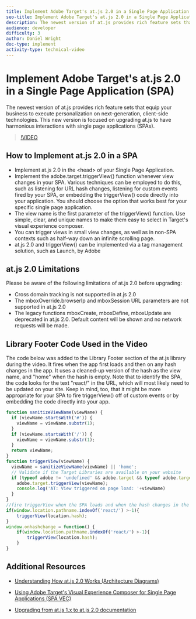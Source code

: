 ```yaml
---
title: Implement Adobe Target's at.js 2.0 in a Single Page Application (SPA)
seo-title: Implement Adobe Target's at.js 2.0 in a Single Page Application (SPA)
description: The newest version of at.js provides rich feature sets that equip your business to execute personalization on next-generation, client-side technologies. This new version is focused on upgrading at.js to have harmonious interactions with single page applications (SPAs).
audience: developer
difficulty: 3
author: Daniel Wright
doc-type: implement
activity-type: technical-video
---
```


# Implement Adobe Target's at.js 2.0 in a Single Page Application (SPA)

The newest version of at.js provides rich feature sets that equip your business to execute personalization on next-generation, client-side technologies. This new version is focused on upgrading at.js to have harmonious interactions with single page applications (SPAs).

>[!VIDEO](https://video.tv.adobe.com/v/26248?quality=12)

## How to Implement at.js 2.0 in a SPA

* Implement at.js 2.0 in the &lt;head&gt; of your Single Page Application.  
* Implement the adobe.target.triggerView() function whenever view changes in your SPA. Various techniques can be employed to do this, such as listening for URL hash changes, listening for custom events fired by your SPA, or embedding the triggerView() code directly into your application. You should choose the option that works best for your specific single page application.
* The view name is the first parameter of the triggerView() function. Use simple, clear, and unique names to make them easy to select in Target's visual experience composer.
* You can trigger views in small view changes, as well as in non-SPA contexts such as half-way down an infinite scrolling page.
* at.js 2.0 and triggerView() can be implemented via a tag management solution, such as Launch, by Adobe

## at.js 2.0 Limitations

Please be aware of the following limitations of at.js 2.0 before upgrading:

* Cross domain tracking is not supported in at.js 2.0
* The mboxOverride.browserIp and mboxSession URL parameters are not supported in at.js 2.0
* The legacy functions mboxCreate, mboxDefine, mboxUpdate are deprecated in at.js 2.0. Default content will be shown and no network requests will be made.

## Library Footer Code Used in the Video

The code below was added to the Library Footer section of the at.js library during the video. It fires when the app first loads and then on any hash changes in the app. It uses a cleaned-up version of the hash as the view name, and "home" when the hash is empty. Note that to identify the SPA, the code looks for the text "react/" in the URL, which will most likely need to be updated on your site. Keep in mind, too, that it might be more appropriate for your SPA to fire triggerView() off of custom events or by embedding the code directly into your app.

```javascript
function sanitizeViewName(viewName) {
  if (viewName.startsWith('#')) {
    viewName = viewName.substr(1);
  }
  if (viewName.startsWith('/')) {
    viewName = viewName.substr(1);
  }
  return viewName;
}
function triggerView(viewName) {
  viewName = sanitizeViewName(viewName) || 'home';
  // Validate if the Target Libraries are available on your website
  if (typeof adobe != 'undefined' && adobe.target && typeof adobe.target.triggerView === 'function') {
    adobe.target.triggerView(viewName);
    console.log('AT: View triggered on page load: '+viewName)
  }
}
//fire triggerView when the SPA loads and when the hash changes in the SPA
if(window.location.pathname.indexOf('react/') >-1){
    triggerView(location.hash);
}
window.onhashchange = function() {
    if(window.location.pathname.indexOf('react/') >-1){
        triggerView(location.hash);
    }
}
```

## Additional Resources

* [Understanding How at.js 2.0 Works (Architecture Diagrams)](atjs20-diagram-technical-video-understand.md)  

* [Using Adobe Target's Visual Experience Composer for Single Page Applications (SPA VEC)](../experiences/visual-experience-composer-for-single-page-applications-feature-video-use.md)
* [Upgrading from at.js 1.x to at.js 2.0 documentation](https://docs.adobe.com/content/help/en/target/using/implement-target/client-side/upgrading-from-atjs-1x-to-atjs-20.html)